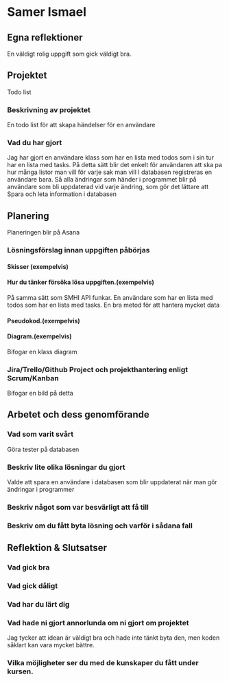 # Samer Ismael

## Egna reflektioner
En väldigt rolig uppgift som gick väldigt bra.
## Projektet
Todo list 
### Beskrivning av projektet
En todo list för att skapa händelser för en användare
### Vad du har gjort
Jag har gjort en användare klass som har en lista med todos som i sin tur har en lista med tasks.
På detta sätt blir det enkelt för användaren att ska pa hur många listor man vill för varje sak man vill
I databasen registreras en användare bara. Så alla ändringar som händer i programmet blir på användare som bli uppdaterad vid varje ändring,
som gör det lättare att Spara och leta information i databasen

## Planering
Planeringen blir på Asana

### Lösningsförslag innan uppgiften påbörjas

#### Skisser (exempelvis)

#### Hur du tänker försöka lösa uppgiften.(exempelvis)
På samma sätt som SMHI API funkar. En användare som har en lista med todos som har en lista med tasks. 
En bra metod för att hantera mycket data

#### Pseudokod.(exempelvis)

#### Diagram.(exempelvis)
Bifogar en klass diagram 
### Jira/Trello/Github Project och projekthantering enligt Scrum/Kanban
Bifogar en bild på detta
## Arbetet och dess genomförande

### Vad som varit svårt
Göra tester på databasen
### Beskriv lite olika lösningar du gjort
Valde att spara en användare i databasen som blir uppdaterat när man gör ändringar i programmer
### Beskriv något som var besvärligt att få till

### Beskriv om du fått byta lösning och varför i sådana fall

## Reflektion & Slutsatser

### Vad gick bra

### Vad gick dåligt

### Vad har du lärt dig

### Vad hade ni gjort annorlunda om ni gjort om projektet
Jag tycker att idean är väldigt bra och hade inte tänkt byta den, men koden såklart kan vara mycket bättre.
### Vilka möjligheter ser du med de kunskaper du fått under kursen.
